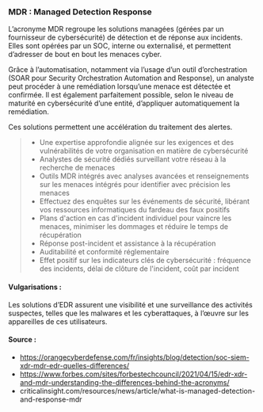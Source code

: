 ### MDR : Managed Detection Response

L’acronyme MDR regroupe les solutions managées (gérées par un fournisseur de cybersécurité) de détection et de réponse aux incidents. 
Elles sont opérées par un SOC, interne ou externalisé, et permettent d’adresser de bout en bout les menaces cyber.

Grâce à l’automatisation, notamment via l’usage d’un outil d’orchestration (SOAR pour Security Orchestration Automation and Response), 
un analyste peut procéder à une remédiation lorsqu’une menace est détectée et confirmée. Il est également parfaitement possible, 
selon le niveau de maturité en cybersécurité d’une entité, d’appliquer automatiquement la remédiation.

Ces solutions permettent une accélération du traitement des alertes.


> - Une expertise approfondie alignée sur les exigences et des vulnérabilités de votre organisation en matière de cybersécurité
> - Analystes de sécurité dédiés surveillant votre réseau à la recherche de menaces
> - Outils MDR intégrés avec analyses avancées et renseignements sur les menaces intégrés pour identifier avec précision les menaces
> - Effectuez des enquêtes sur les événements de sécurité, libérant vos ressources informatiques du fardeau des faux positifs
> - Plans d'action en cas d'incident individuel pour vaincre les menaces, minimiser les dommages et réduire le temps de récupération
> - Réponse post-incident et assistance à la récupération
> - Auditabilité et conformité réglementaire
> - Effet positif sur les indicateurs clés de cybersécurité : fréquence des incidents, délai de clôture de l'incident, coût par incident


#### Vulgarisations :
Les solutions d’EDR assurent une visibilité et une surveillance des activités suspectes, telles que les malwares et les cyberattaques, à l’œuvre sur les appareilles de ces utilisateurs.

#### Source :
- https://orangecyberdefense.com/fr/insights/blog/detection/soc-siem-xdr-mdr-edr-quelles-differences/
- https://www.forbes.com/sites/forbestechcouncil/2021/04/15/edr-xdr-and-mdr-understanding-the-differences-behind-the-acronyms/
- criticalinsight.com/resources/news/article/what-is-managed-detection-and-response-mdr
